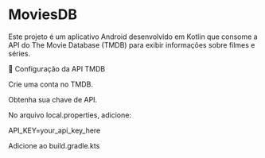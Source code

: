 # MoviesDB
Este projeto é um aplicativo Android desenvolvido em Kotlin que consome a API do The Movie Database (TMDB) para exibir informações sobre filmes e séries.

🔑 Configuração da API TMDB

Crie uma conta no TMDB.

Obtenha sua chave de API.

No arquivo local.properties, adicione:

API_KEY=your_api_key_here

Adicione ao build.gradle.kts

